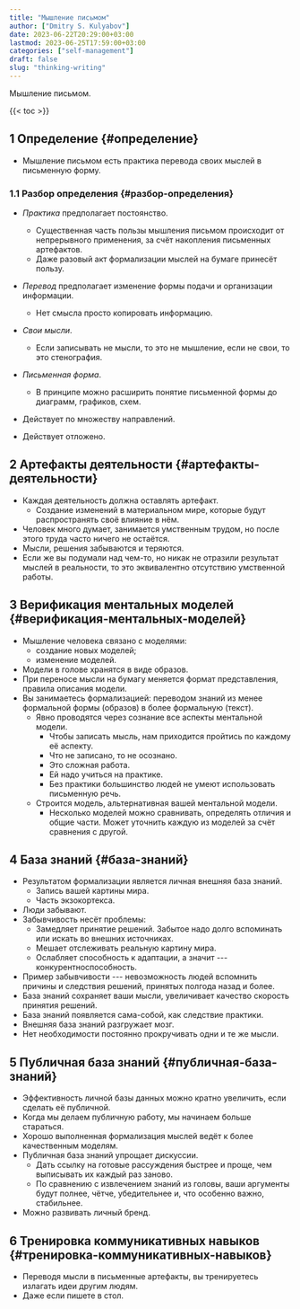 ```yaml
---
title: "Мышление письмом"
author: ["Dmitry S. Kulyabov"]
date: 2023-06-22T20:29:00+03:00
lastmod: 2023-06-25T17:59:00+03:00
categories: ["self-management"]
draft: false
slug: "thinking-writing"
---
```


Мышление письмом.

<!--more-->

{{< toc >}}


## <span class="section-num">1</span> Определение {#определение}

-   Мышление письмом есть практика перевода своих мыслей в письменную форму.


### <span class="section-num">1.1</span> Разбор определения {#разбор-определения}

-   _Практика_ предполагает постоянство.
    -   Существенная часть пользы мышления письмом происходит от непрерывного применения, за счёт накопления письменных артефактов.
    -   Даже разовый акт формализации мыслей на бумаге принесёт пользу.
-   _Перевод_ предполагает изменение формы подачи и организации информации.
    -   Нет смысла просто копировать информацию.
-   _Свои мысли_.
    -   Если записывать не мысли, то это не мышление, если не свои, то это стенография.
-   _Письменная форма_.
    -   В принципе можно расширить понятие письменной формы до диаграмм, графиков, схем.

-   Действует по множеству направлений.
-   Действует отложено.


## <span class="section-num">2</span> Артефакты деятельности {#артефакты-деятельности}

-   Каждая деятельность должна оставлять артефакт.
    -   Создание изменений в материальном мире, которые будут распространять своё влияние в нём.
-   Человек много думает, занимается умственным трудом, но после этого труда часто ничего не остаётся.
-   Мысли, решения забываются и теряются.
-   Если же вы подумали над чем-то, но никак не отразили результат мыслей в реальности, то это эквивалентно отсутствию умственной работы.


## <span class="section-num">3</span> Верификация ментальных моделей {#верификация-ментальных-моделей}

-   Мышление человека связано с моделями:
    -   создание новых моделей;
    -   изменение моделей.
-   Модели в голове хранятся в виде образов.
-   При переносе мысли на бумагу меняется формат представления, правила описания модели.
-   Вы занимаетесь формализацией: переводом знаний из менее формальной формы (образов) в более формальную (текст).
    -   Явно проводятся через сознание все аспекты ментальной модели.
        -   Чтобы записать мысль, нам приходится пройтись по каждому её аспекту.
        -   Что не записано, то не осознано.
        -   Это сложная работа.
        -   Ей надо учиться на практике.
        -   Без практики большинство людей не умеют использовать письменную речь.
    -   Строится модель, альтернативная вашей ментальной модели.
        -   Несколько моделей можно сравнивать, определять отличия и общие части. Может уточнить каждую из моделей за счёт сравнения с другой.


## <span class="section-num">4</span> База знаний {#база-знаний}

-   Результатом формализации является личная внешняя база знаний.
    -   Запись вашей картины мира.
    -   Часть экзокортекса.
-   Люди забывают.
-   Забывчивость несёт проблемы:
    -   Замедляет принятие решений. Забытое надо долго вспоминать или искать во внешних источниках.
    -   Мешает отслеживать реальную картину мира.
    -   Ослабляет способность к адаптации, а значит --- конкурентноспособность.
-   Пример забывчивости --- невозможность людей вспомнить причины и следствия решений, принятых полгода назад и более.
-   База знаний сохраняет ваши мысли, увеличивает качество скорость принятия решений.
-   База знаний появляется сама-собой, как следствие практики.
-   Внешняя база знаний разгружает мозг.
-   Нет необходимости постоянно прокручивать одни и те же мысли.


## <span class="section-num">5</span> Публичная база знаний {#публичная-база-знаний}

-   Эффективность личной базы данных можно кратно увеличить, если сделать её публичной.
-   Когда мы делаем публичную работу, мы начинаем больше стараться.
-   Хорошо выполненная формализация мыслей ведёт к более качественным моделям.
-   Публичная база знаний упрощает дискуссии.
    -   Дать ссылку на готовые рассуждения быстрее и проще, чем выписывать их каждый раз заново.
    -   По сравнению с извлечением знаний из головы, ваши аргументы будут полнее, чётче, убедительнее и, что особенно важно, стабильнее.
-   Можно развивать личный бренд.


## <span class="section-num">6</span> Тренировка коммуникативных навыков {#тренировка-коммуникативных-навыков}

-   Переводя мысли в письменные артефакты, вы тренируетесь излагать идеи другим людям.
-   Даже если пишете в стол.
